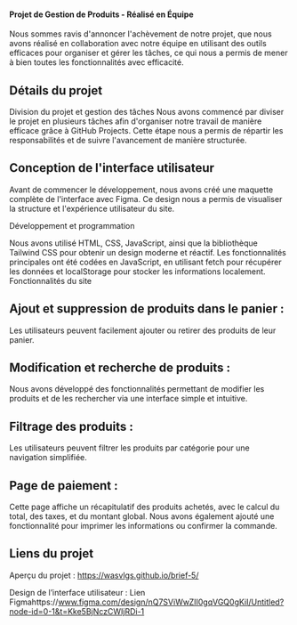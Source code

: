
#### Projet de Gestion de Produits - Réalisé en Équipe
Nous sommes ravis d'annoncer l'achèvement de notre projet, que nous avons réalisé en collaboration avec notre équipe en utilisant des outils efficaces pour organiser et gérer les tâches, ce qui nous a permis de mener à bien toutes les fonctionnalités avec efficacité.

## Détails du projet
Division du projet et gestion des tâches
Nous avons commencé par diviser le projet en plusieurs tâches afin d'organiser notre travail de manière efficace grâce à GitHub Projects. Cette étape nous a permis de répartir les responsabilités et de suivre l'avancement de manière structurée.

## Conception de l'interface utilisateur
Avant de commencer le développement, nous avons créé une maquette complète de l'interface avec Figma. Ce design nous a permis de visualiser la structure et l'expérience utilisateur du site.

Développement et programmation

Nous avons utilisé HTML, CSS, JavaScript, ainsi que la bibliothèque Tailwind CSS pour obtenir un design moderne et réactif.
Les fonctionnalités principales ont été codées en JavaScript, en utilisant fetch pour récupérer les données et localStorage pour stocker les informations localement.
Fonctionnalités du site

## Ajout et suppression de produits dans le panier : 
Les utilisateurs peuvent facilement ajouter ou retirer des produits de leur panier.
## Modification et recherche de produits : 
Nous avons développé des fonctionnalités permettant de modifier les produits et de les rechercher via une interface simple et intuitive.
## Filtrage des produits : 
Les utilisateurs peuvent filtrer les produits par catégorie pour une navigation simplifiée.
## Page de paiement : 
Cette page affiche un récapitulatif des produits achetés, avec le calcul du total, des taxes, et du montant global. Nous avons également ajouté une fonctionnalité pour imprimer les informations ou confirmer la commande.
## Liens du projet

Aperçu du projet : https://wasvlgs.github.io/brief-5/

Design de l’interface utilisateur : Lien Figmahttps://www.figma.com/design/nQ7SViWwZII0gqVGQ0gKiI/Untitled?node-id=0-1&t=Kke5BjNczCWIjRDi-1
